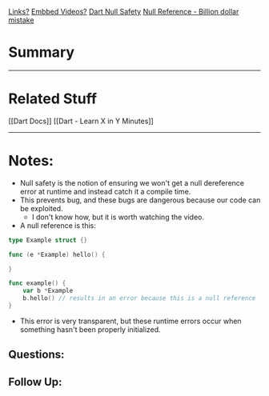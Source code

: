 [Links?](#)
[Embbed Videos?](#)
[Dart Null Safety](https://dart.dev/null-safety/understanding-null-safety)
[Null Reference - Billion dollar mistake](https://www.infoq.com/presentations/Null-References-The-Billion-Dollar-Mistake-Tony-Hoare/)
# Summary

----
# Related Stuff
[[Dart Docs]]
[[Dart - Learn X in Y Minutes]]

----
# Notes:
- Null safety is the notion of ensuring we won't get a null dereference error at runtime and instead catch it a compile time.
- This prevents bug, and these bugs are dangerous because our code can be exploited. 
	- I don't know how, but it is worth watching the video.
- A null reference is this:
```go
type Example struct {}

func (e *Example) hello() {

}

func example() {
	var b *Example
	b.hello() // results in an error because this is a null reference
}
```
- This error is very transparent, but these runtime errors occur when something hasn't been properly initialized.
## Questions:

## Follow Up:
